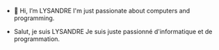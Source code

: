 - 👋 Hi, I’m LYSANDRE
I'm just passionate about computers and programming.

- Salut, je suis LYSANDRE
Je suis juste passionné d'informatique et de programmation.


<!---
GAMELYSANDRE/GAMELYSANDRE is a ✨ special ✨ repository because its `README.md` (this file) appears on your GitHub profile.
You can click the Preview link to take a look at your changes.
--->
